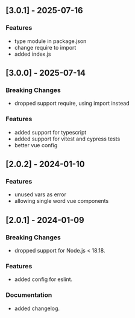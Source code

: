 ## [3.0.1] - 2025-07-16
### Features
- type module in package.json
- change require to import
- added index.js

## [3.0.0] - 2025-07-14
### Breaking Changes
- dropped support require, using import instead
### Features
- added support for typescript
- added support for vitest and cypress tests
- better vue config

## [2.0.2] - 2024-01-10
### Features
- unused vars as error
- allowing single word vue components

## [2.0.1] - 2024-01-09
### Breaking Changes
- dropped support for Node.js < 18.18.

### Features
- added config for eslint.

### Documentation
- added changelog.